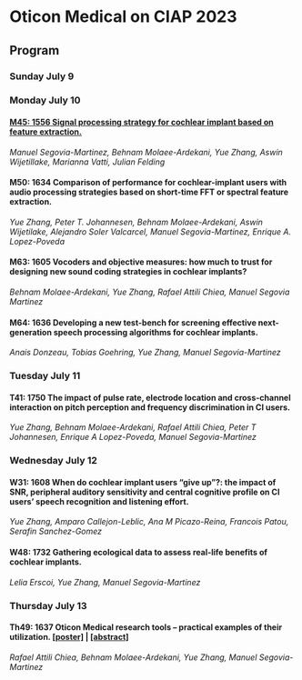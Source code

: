 # Oticon Medical on CIAP 2023

## Program

### Sunday July 9

### Monday July 10

#### [M45: 1556 Signal processing strategy for cochlear implant based on feature extraction.]()
*Manuel Segovia-Martinez, Behnam Molaee-Ardekani, Yue Zhang, Aswin Wijetillake, Marianna Vatti, Julian Felding*

#### M50: 1634 Comparison of performance for cochlear-implant users with audio processing strategies based on short-time FFT or spectral feature extraction.
*Yue Zhang, Peter T. Johannesen, Behnam Molaee-Ardekani, Aswin Wijetilake, Alejandro Soler Valcarcel, Manuel Segovia-Martinez, Enrique A. Lopez-Poveda*

#### M63: 1605 Vocoders and objective measures: how much to trust for designing new sound coding strategies in cochlear implants?
*Behnam Molaee-Ardekani, Yue Zhang, Rafael Attili Chiea, Manuel Segovia Martinez*

#### M64: 1636 Developing a new test-bench for screening effective next-generation speech processing algorithms for cochlear implants.
*Anais Donzeau, Tobias Goehring, Yue Zhang, Manuel Segovia-Martinez*


### Tuesday July 11

#### T41: 1750 The impact of pulse rate, electrode location and cross-channel interaction on pitch perception and frequency discrimination in CI users.
*Yue Zhang, Behnam Molaee-Ardekani, Rafael Attili Chiea, Peter T Johannesen, Enrique A Lopez-Poveda, Manuel Segovia-Martinez*

### Wednesday July 12

#### W31: 1608 When do cochlear implant users “give up”?: the impact of SNR, peripheral auditory sensitivity and central cognitive profile on CI users’ speech recognition and listening effort.
*Yue Zhang, Amparo Callejon-Leblic, Ana M Picazo-Reina, Francois Patou, Serafin Sanchez-Gomez*

#### W48: 1732 Gathering ecological data to assess real-life benefits of cochlear implants.
*Lelia Erscoi, Yue Zhang, Manuel Segovia-Martinez*

### Thursday July 13

#### Th49: 1637 Oticon Medical research tools – practical examples of their utilization. [[poster]](https://rfai-om.github.io/OM-CIAP2023/posters/1637.pdf) | [[abstract]](http://ciaphome.org/abstracts/bin/abstractsByID2.export.php?idList=1637)
*Rafael Attili Chiea, Behnam Molaee-Ardekani, Yue Zhang, Manuel Segovia-Martinez*
